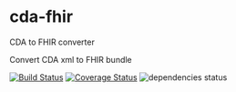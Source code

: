 # cda-fhir
CDA to FHIR converter

Convert CDA xml to FHIR bundle

[![Build Status](https://travis-ci.org/amida-tech/cda-fhir.svg)](https://travis-ci.org/amida-tech/cda-fhir) [![Coverage Status](https://coveralls.io/repos/amida-tech/cda-fhir/badge.svg?branch=master&service=github)](https://coveralls.io/github/amida-tech/cda-fhir?branch=master) ![dependencies status](https://david-dm.org/amida-tech/cda-fhir.svg)
